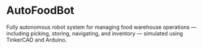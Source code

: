 # AutoFoodBot
 Fully autonomous robot system for managing food warehouse operations — including picking, storing, navigating, and inventory — simulated using TinkerCAD and Arduino.
